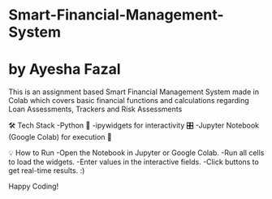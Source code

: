 # Smart-Financial-Management-System
# by Ayesha Fazal

This is an assignment based Smart Financial Management System made in Colab which covers basic financial functions and calculations regarding Loan Assessments, Trackers and Risk Assessments

🛠 Tech Stack
-Python 🐍
-ipywidgets for interactivity 🎛️
-Jupyter Notebook (Google Colab) for execution 📓

💡 How to Run
-Open the Notebook in Jupyter or Google Colab.
-Run all cells to load the widgets.
-Enter values in the interactive fields.
-Click buttons to get real-time results. :)

Happy Coding!

